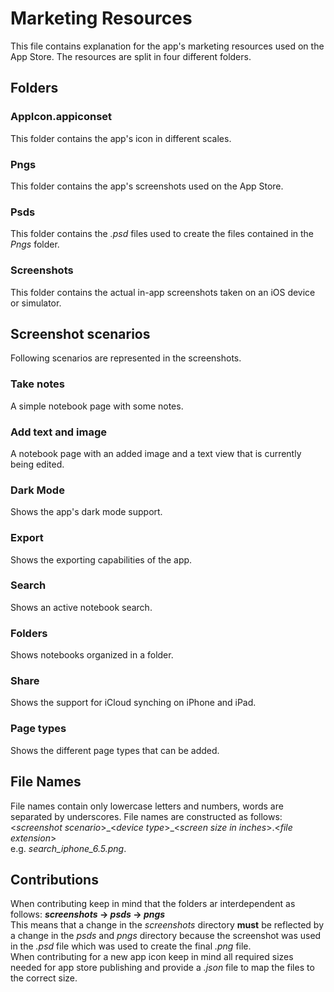 # Marketing Resources 
This file contains explanation for the app's marketing resources used on the App Store.
The resources are split in four different folders.

## Folders 

### AppIcon.appiconset
This folder contains the app's icon in different scales.

### Pngs
This folder contains the app's screenshots used on the App Store.

### Psds
This folder contains the _.psd_ files used to create the files contained in the _Pngs_ folder.

### Screenshots
This folder contains the actual in-app screenshots taken on an iOS device or simulator.

## Screenshot scenarios
Following scenarios are represented in the screenshots. 
### Take notes
A simple notebook page with some notes.
### Add text and image
A notebook page with an added image and a text view that is currently being edited.
### Dark Mode
Shows the app's dark mode support.
### Export
Shows the exporting capabilities of the app.
### Search
Shows an active notebook search.
### Folders
Shows notebooks organized in a folder.
### Share
Shows the support for iCloud synching on iPhone and iPad.
### Page types
Shows the different page types that can be added.

## File Names
File names contain only lowercase letters and numbers, words are separated by underscores.
File names are constructed as follows:
<_screenshot scenario_>\_<_device type_>\_<_screen size in inches_>.<_file extension_> \
e.g. _search_iphone_6.5.png_.

## Contributions 
When contributing keep in mind that the folders ar interdependent as follows: 
**_screenshots_ -> _psds_ -> _pngs_** \
This means that a change in the _screenshots_ directory **must** be reflected by a change in the _psds_ and _pngs_ directory because the screenshot was used in the _.psd_ file which was used to create the final _.png_ file. \
When contributing for a new app icon keep in mind all required sizes needed for app store publishing and provide a _.json_ file to map the files to the correct size.





